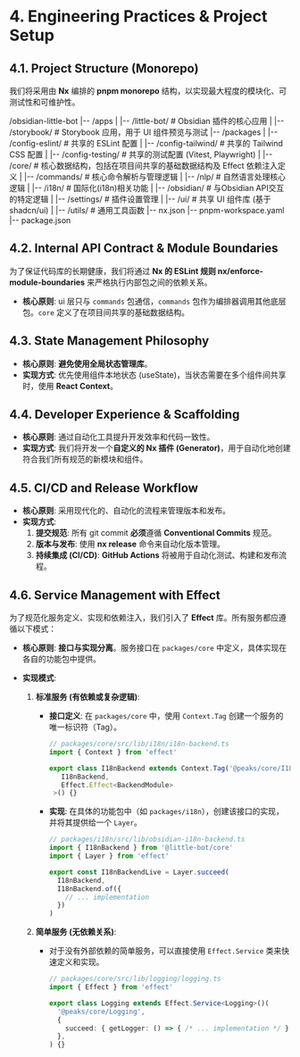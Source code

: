 # 4. Engineering Practices & Project Setup

## 4.1. Project Structure (Monorepo)

我们将采用由 **Nx** 编排的 **pnpm monorepo** 结构，以实现最大程度的模块化、可测试性和可维护性。

/obsidian-little-bot
|-- /apps
| |-- /little-bot/ # Obsidian 插件的核心应用
| |-- /storybook/ # Storybook 应用，用于 UI 组件预览与测试
|-- /packages
| |-- /config-eslint/ # 共享的 ESLint 配置
| |-- /config-tailwind/ # 共享的 Tailwind CSS 配置
| |-- /config-testing/ # 共享的测试配置 (Vitest, Playwright)
| |-- /core/ # 核心数据结构，包括在项目间共享的基础数据结构及 Effect 依赖注入定义
| |-- /commands/ # 核心命令解析与管理逻辑
| |-- /nlp/ # 自然语言处理核心逻辑
| |-- /i18n/ # 国际化(i18n)相关功能
| |-- /obsidian/ # 与Obsidian API交互的特定逻辑
| |-- /settings/ # 插件设置管理
| |-- /ui/ # 共享 UI 组件库 (基于 shadcn/ui)
| |-- /utils/ # 通用工具函数
|-- nx.json
|-- pnpm-workspace.yaml
|-- package.json

## 4.2. Internal API Contract & Module Boundaries

为了保证代码库的长期健康，我们将通过 **Nx 的 ESLint 规则 nx/enforce-module-boundaries** 来严格执行内部包之间的依赖关系。

- **核心原则**: ui 层只与 `commands` 包通信，`commands` 包作为编排器调用其他底层包。`core` 定义了在项目间共享的基础数据结构。

## 4.3. State Management Philosophy

- **核心原则**: **避免使用全局状态管理库**。
- **实现方式**: 优先使用组件本地状态 (useState)，当状态需要在多个组件间共享时，使用 **React Context**。

## 4.4. Developer Experience & Scaffolding

- **核心原则**: 通过自动化工具提升开发效率和代码一致性。
- **实现方式**: 我们将开发一个**自定义的 Nx 插件 (Generator)**，用于自动化地创建符合我们所有规范的新模块和组件。

## 4.5. CI/CD and Release Workflow

- **核心原则**: 采用现代化的、自动化的流程来管理版本和发布。
- **实现方式**:
  1. **提交规范**: 所有 git commit **必须**遵循 **Conventional Commits** 规范。
  2. **版本与发布**: 使用 **nx release** 命令来自动化版本管理。
  3. **持续集成 (CI/CD)**: **GitHub Actions** 将被用于自动化测试、构建和发布流程。

## 4.6. Service Management with Effect

为了规范化服务定义、实现和依赖注入，我们引入了 **Effect** 库。所有服务都应遵循以下模式：

- **核心原则**: **接口与实现分离**。服务接口在 `packages/core` 中定义，具体实现在各自的功能包中提供。

- **实现模式**:
  1. **标准服务 (有依赖或复杂逻辑)**:
     - **接口定义**: 在 `packages/core` 中，使用 `Context.Tag` 创建一个服务的唯一标识符（Tag）。

       ```typescript
       // packages/core/src/lib/i18n/i18n-backend.ts
       import { Context } from 'effect'

       export class I18nBackend extends Context.Tag('@peaks/core/I18nBackend')<
          I18nBackend,
          Effect.Effect<BackendModule>
        >() {}
       ```

     - **实现**: 在具体的功能包中（如 `packages/i18n`），创建该接口的实现，并将其提供给一个 `Layer`。

       ```typescript
       // packages/i18n/src/lib/obsidian-i18n-backend.ts
       import { I18nBackend } from '@little-bot/core'
       import { Layer } from 'effect'

       export const I18nBackendLive = Layer.succeed(
         I18nBackend,
         I18nBackend.of({
           // ... implementation
         })
       )
       ```

  2. **简单服务 (无依赖关系)**:
     - 对于没有外部依赖的简单服务，可以直接使用 `Effect.Service` 类来快速定义和实现。

       ```typescript
       // packages/core/src/lib/logging/logging.ts
       import { Effect } from 'effect'

       export class Logging extends Effect.Service<Logging>()(
         '@peaks/core/Logging',
         {
           succeed: { getLogger: () => { /* ... implementation */ } },
         },
       ) {}
       ```
